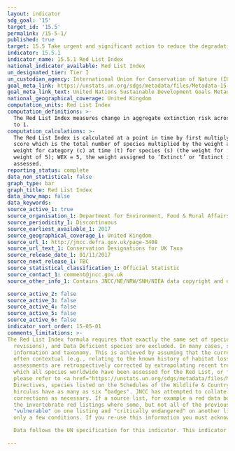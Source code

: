 ```yaml
---
layout: indicator
sdg_goal: '15'
target_id: '15.5'
permalink: /15-5-1/
published: true
target: 15.5 Take urgent and significant action to reduce the degradation of natural habitats, halt the loss of biodiversity and, by 2020, protect and prevent the extinction of threatened species
indicator: 15.5.1
indicator_name: 15.5.1 Red List Index
national_indicator_available: Red List Index
un_designated_tier: Tier I
un_custodian_agency: International Union for Conservation of Nature (IUCN), BirdLife International (BLI)
goal_meta_link: https://unstats.un.org/sdgs/metadata/files/Metadata-15-05-01.pdf
goal_meta_link_text: United Nations Sustainable Development Goals Metadata (PDF 440 KB)
national_geographical_coverage: United Kingdom
computation_units: Red List Index
computation_definitions: >-
  The Red List Index measures change in aggregate extinction risk across groups of species. It is based on genuine changes in the number of species in each category of extinction risk on The IUCN Red List of Threatened Species (IUCN 2015) is expressed as changes in an index ranging from 0
  to 1.
computation_calculations: >-
  The Red List Index is calculated at a point in time by first multiplying the number of species in each Red List Category by a weight (ranging from 1 for ‘Near Threatened’ to 5 for ‘Extinct’ and ‘Extinct in the Wild’) and summing these values. This is then divided by a maximum threat
  score which is the total number of species multiplied by the weight assigned to the ‘Extinct’ category. This final value is subtracted from 1 to give the Red List Index value. Mathematically this calculation is expressed as - RLIt = 1 – [(Ss Wc(t,s) / (WEX * N)], where Wc(t,s) is the
  weight for category (c) at time (t) for species (s) (the weight for ‘Critically Endangered’ = 4, ‘Endangered’ = 3, ‘Vulnerable’ = 2, ‘Near Threatened’ = 1, ‘Least Concern’ = 0. ‘Critically Endangered’ species tagged as ‘Possibly Extinct’ or ‘Possibly Extinct in the Wild’ are assigned a
  weight of 5); WEX = 5, the weight assigned to ‘Extinct’ or ‘Extinct in the Wild’ species; and N is the total number of assessed species, excluding those assessed as Data Deficient in the current time period, and those considered to be ‘Extinct’ in the year the set of species was first
  assessed.
reporting_status: complete
data_non_statistical: false
graph_type: bar
graph_title: Red List Index
data_show_map: false
data_keywords:  
source_active_1: true
source_organisation_1: Department for Environment, Food & Rural Affairs (Defra)
source_periodicity_1: Discontinuous
source_earliest_available_1: 2017
source_geographical_coverage_1: United Kingdom
source_url_1: http://jncc.defra.gov.uk/page-3408
source_url_text_1: Conservation Designations for UK Taxa
source_release_date_1: 01/11/2017
source_next_release_1: TBC
source_statistical_classification_1: Official Statistic 
source_contact_1: comment@jncc.gov.uk
source_other_info_1: Contains JNCC/NE/NRW/SNH/NIEA data copyright and database right 2017

source_active_2: false
source_active_3: false
source_active_4: false
source_active_5: false
source_active_6: false
indicator_sort_order: 15-05-01
comments_limitations: >-
The Red List Index formula requires that exactly the same set of species is included in all time periods, the only Red List Category changes are those resulting from genuine improvement or deterioration in status (i.e., excluding changes resulting from improved knowledge or taxonomic
  revisions), and Data Deficient species are excluded. In many cases, species lists will change slightly from one assessment to the next (e.g., owing to taxonomic revisions). The conditions can therefore be met by retrospectively adjusting earlier Red List categorizations using current
  information and taxonomy. This is achieved by assuming that the current Red List Categories for the taxa have applied since the set of species was first assessed for the Red List, unless there is information to the contrary that genuine status changes have occurred. Such information is
  often contextual (e.g., relating to the known history of habitat loss within the range of the species). If there is insufficient information available for a newly added species, it is not incorporated into the Red List Index until it is assessed for a second time, at which point earlier
  assessments are retrospectively corrected by extrapolating recent trends in population, range, habitat and threats, supported by additional information. To avoid spurious results from biased selection of species, Red List Indices are typically calculated only for taxonomic groups in
  which all species worldwide have been assessed for the Red List, or for samples of species that have been systematically or randomly selected. The methods and scientific basis for the Red List Index were described by Butchart et al. (2004, 2005, 2007, 2010). For further information,
  please refer to <a href="https://unstats.un.org/sdgs/metadata/files/Metadata-15-05-01.pdf">global metadata</a>. Over the past thirty years, numerous lists of conservation status have been produced - Red Lists, Biodiversity Action Plan Priority Lists, species listed on European
  Directives, species listed on the Schedules of the Wildlife & Countryside Act, together with lists of rare and scarce species. There is considerable overlap between these and some species appear on several of them. For example, the otter Lutra lutra, and the marsh saxifrage Saxifraga
  hirculus have as many as six “badges". JNCC has attempted to collate many of the current lists into one place and make this available to users as a <a href="http://jncc.defra.gov.uk/page-3408">downloadable spreadsheet of species designations</a>. JNCC will incorporate updates and
  corrections as necessary. If a source list, for example a red data book, has been reviewed in whole or in part, JNCC has had to decide whether or not to archive some or all of the content of the previous list. This has not always been straightforward, particularly in the case of some of
  the invertebrate red listings where some, but not all of the previously published list, have been reviewed and the status of the review is regarded by many as being "provisional". Nevertheless, we wanted to avoid the confusing situation where, for example, a species was listed as being
  "vulnerable" on one listing and "critically endangered" on another listing with the same geographical focus. Re-use of information in the Conservation Designations Spreadsheet is subject to the terms of the Open Government Licence, which means it may be used and distributed freely with
  only a few conditions. If you re-use this information you must acknowledge the source of the information in your product or application by including or linking to the following attribution statement - “Contains JNCC/NE/NRW/SNH/NIEA data © copyright and database right 2017”.

  Data follows the UN specification for this indicator. This indicator has not been identified in collaboration with topic experts.
 
---
```

